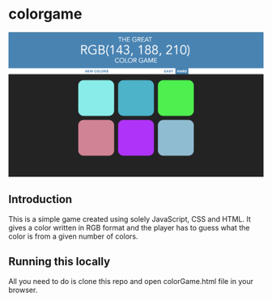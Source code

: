 # colorgame

![alt text](https://github.com/Alawode/colorgame/blob/master/Screen%20Shot.png)

## Introduction
This is a simple game created using solely JavaScript, CSS and HTML. It gives a color written in RGB format and the player has to guess what the color is from a given number of colors.

## Running this locally
All you need to do is clone this repo and open colorGame.html file in your browser.
